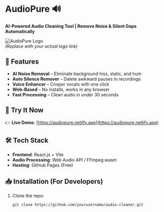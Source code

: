 # AudioPure 🔊

**AI-Powered Audio Cleaning Tool | Remove Noise & Silent Gaps Automatically**  

![AudioPure Logo](https://via.placeholder.com/150x50?text=AudioPure)  
*(Replace with your actual logo link)*  

## 🌟 Features  
- **AI Noise Removal** – Eliminate background hiss, static, and hum  
- **Auto Silence Remover** – Delete awkward pauses in recordings  
- **Voice Enhancer** – Crisper vocals with one click  
- **Web-Based** – No installs, works in any browser  
- **Fast Processing** – Clean audio in under 30 seconds  

## 🚀 Try It Now  
👉 **Live Demo**: [https://audiopure.netlify.app](https://audiopure.netlify.app)  

## 🛠️ Tech Stack  
- **Frontend**: React.js + Vite  
- **Audio Processing**: Web Audio API / FFmpeg.wasm  
- **Hosting**: GitHub Pages (Free)  

## 📥 Installation (For Developers)  
1. Clone the repo:  
   ```bash
   git clone https://github.com/yourusername/audio-cleaner.git

